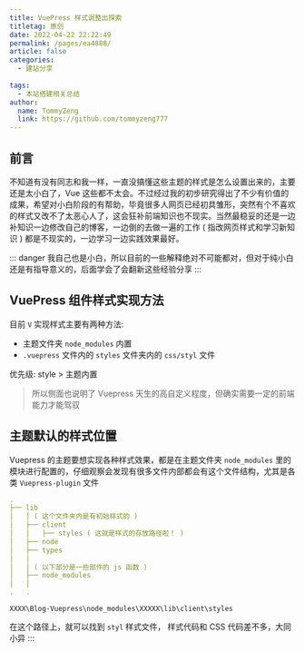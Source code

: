 ```yaml
---
title: VuePress 样式调整出探索
titletag: 原创
date: 2022-04-22 22:22:49
permalink: /pages/ea4888/
article: false
categories:
  - 建站分享
  
tags:
  - 本站搭建相关总结
author:
  name: TommyZeng
  link: https://github.com/tommyzeng777
---
```


## 前言

不知道有没有同志和我一样，一直没搞懂这些主题的样式是怎么设置出来的，主要还是太小白了，Vue 这些都不太会。不过经过我的初步研究得出了不少有价值的成果，希望对小白阶段的有帮助，毕竟很多人网页已经初具雏形，突然有个不喜欢的样式又改不了太恶心人了，这会狂补前端知识也不现实。当然最稳妥的还是一边补知识一边修改自己的博客，一边倒的去做一遍的工作 ( 指改网页样式和学习新知识 ) 都是不现实的，一边学习一边实践效果最好。

::: danger
我自己也是小白，所以目前的一些解释绝对不可能都对，但对于纯小白还是有指导意义的，后面学会了会翻新这些经验分享
:::

## VuePress 组件样式实现方法

目前 `V` 实现样式主要有两种方法:
-   主题文件夹 `node_modules` 内置
-   `.vuepress` 文件内的 `styles` 文件夹内的 `css/styl` 文件

优先级: style > 主题内置
> 所以侧面也说明了 Vuepress 天生的高自定义程度，但确实需要一定的前端能力才能驾驭

## 主题默认的样式位置
Vuepress 的主题要想实现各种样式效果，都是在主题文件夹 `node_modules` 里的模块进行配置的，仔细观察会发现有很多文件内部都会有这个文件结构，尤其是各类 `Vuepress-plugin` 文件

```yaml
.
├── lib
│   │ ( 这个文件夹内是有初始样式的 )
│   ├── client
│   │   ├── styles ( 这就是样式的存放路径啦！ )
│   ├── node
│   ├── types
│   │
│   │ ( 以下部分是一些部件的 js 函数 )
│   ├── node_modules
│   │
.   .
```

```
XXXX\Blog-Vuepress\node_modules\XXXXX\lib\client\styles
```
在这个路径上，就可以找到 `styl` 样式文件， 样式代码和 CSS 代码差不多，大同小异
:::